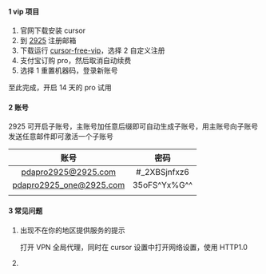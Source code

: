 #### 1 vip 项目

1. 官网下载安装 cursor
2. 到 [2925](https://2925.com) 注册邮箱
3. 下载运行 [cursor-free-vip](https://github.com/yeongpin/cursor-free-vip)，选择 2 自定义注册
4. 支付宝订购 pro，然后取消自动续费
4. 选择 1 重置机器码，登录新账号

至此完成，开启 14 天的 pro 试用

#### 2 账号

2925 可开启子账号，主账号加任意后缀即可自动生成子账号，用主账号向子账号发送任意邮件即可激活一个子账号

|          账号           |     密码     |
| :---------------------: | :----------: |
|   pdapro2925@2925.com   | #_2XBSjnfxz6 |
| pdapro2925_one@2925.com | 35oFS^Yx%G^^ |
|                         |              |

#### 3 常见问题

1. 出现不在你的地区提供服务的提示

   打开 VPN 全局代理，同时在 cursor 设置中打开网络设置，使用 HTTP1.0

2. 

